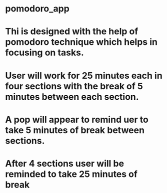 # pomodoro_app

# Thi is designed with the help of pomodoro technique which helps in focusing on tasks.
# User will work for 25 minutes each in four sections with the break of 5 minutes between each section.
# A pop will appear to remind uer to take 5 minutes of break between sections. 
# After 4 sections user will be reminded to take 25 minutes of break